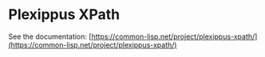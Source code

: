 # Plexippus XPath

See the documentation: [https://common-lisp.net/project/plexippus-xpath/](https://common-lisp.net/project/plexippus-xpath/)

